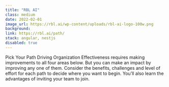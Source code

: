 ```yaml
---
title: "RBL AI"
class: medium
date: 2022-02-01
image_url: https://rbl.ai/wp-content/uploads/rbl-ai-logo-100w.png
background:
link: https://rbl.ai/path/
stack: angular, nestjs
disabled: true
---
```


Pick Your Path Driving Organization Effectiveness requires making improvements to all four areas below. But you can make an impact by improving any one of them. Consider the benefits, challenges and level of effort for each path to decide where you want to begin. You’ll also learn the advantages of inviting your team to join.
